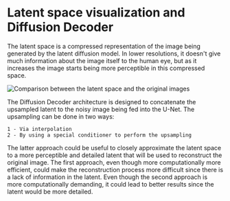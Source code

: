 # Latent space visualization and Diffusion Decoder

The latent space is a compressed representation of the image being generated by the latent diffusion model. In lower resolutions, it doesn't give much information about the image itself to the human eye, but as it increases the image starts being more perceptible in this compressed space.

![Comparison between the latent space and the original images](../outputs/latent_x_original_images.png "Latents vs Images")

The Diffusion Decoder architecture is designed to concatenate the upsampled latent to the noisy image being fed into the U-Net. The upsampling can be done in two ways:

    1 - Via interpolation
    2 - By using a special conditioner to perform the upsampling

The latter approach could be useful to closely approximate the latent space to a more perceptible and detailed latent that will be used to reconstruct the original image. The first approach, even though more computationally more efficient, could make the reconstruction process more difficult since there is a lack of information in the latent. Even though the second approach is more computationally demanding, it could lead to better results since the latent would be more detailed.
